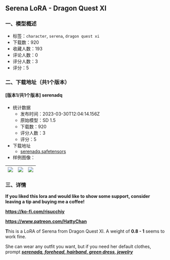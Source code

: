 ## Serena LoRA - Dragon Quest XI
### 一、模型概述

- 标签：`character`, `serena`, `dragon quest xi`
- 下载数：920
- 收藏人数：193
- 评论人数：0
- 评分人数：3
- 评分：5

### 二、下载地址（共1个版本）

#### [版本1/共1个版本] serenadq

- 统计数据
  - 发布时间：2023-03-30T12:04:14.156Z
  - 原始模型：SD 1.5
  - 下载数：920
  - 评分人数：3
  - 评分：5
- 下载地址
  - [serenadq.safetensors](https://civitai.com/api/download/models/31517)
- 样例图像：

| <img src="https://image.civitai.com/xG1nkqKTMzGDvpLrqFT7WA/5fd90626-2268-435e-17e8-af2af1e23d00/width=450/358725.jpeg" /> | <img src="https://image.civitai.com/xG1nkqKTMzGDvpLrqFT7WA/1f721a59-cd51-4c4c-722c-72cd13fbd200/width=450/358727.jpeg" /> | <img src="https://image.civitai.com/xG1nkqKTMzGDvpLrqFT7WA/45413272-d310-4b09-ce6c-5d6436fb7100/width=450/358726.jpeg" /> |
| ---- | ---- | ---- |


### 三、详情
<p><strong>If you liked this lora and would like to show some support, consider leaving a tip and buying me a coffee!</strong></p><p><a target="_blank" rel="ugc" href="https://ko-fi.com/risucchiy"><strong>https://ko-fi.com/risucchiy</strong></a></p><p><a target="_blank" rel="ugc" href="https://www.patreon.com/HattyChan"><strong>https://www.patreon.com/HattyChan</strong></a></p><p></p><p><strong>T</strong>his is a LoRA of Serena from Dragon Quest XI. A weight of <strong>0.8 - 1</strong> seems to work fine.</p><p>She can wear any outfit you want, but if you need her default clothes, prompt <strong><em><u>serenadq, forehead, hairband, green dress, jewelry</u></em></strong></p>